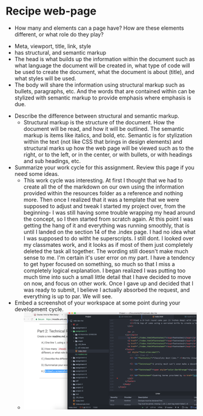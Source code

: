 # Recipe web-page

*  How many <head> and <body> elements can a page have? How are these elements different, or what role do they play?
  - <head> Meta, viewport, title, link, style
  - <body> has structural, and semantic markup
  - The head is what builds up the information within the document such as what language the document will be created in, what type of code will be used to create the document, what the document is about (title), and what styles will be used.
  - The body will share the information using structural markup such as bullets, paragraphs, etc. And the words that are contained within can be stylized with semantic markup to provide emphasis where emphasis is due.
* Describe the difference between structural and semantic markup.
  - Structural markup is the structure of the document. How the document will be read, and how it will be outlined. The semantic markup is items like italics, and bold, etc. Semantic is for stylization within the text (not like CSS that brings in design elements) and structural marks up how the web page will be viewed such as to the right, or to the left, or in the center, or with bullets, or with headings and sub headings, etc.
* Summarize your work cycle for this assignment. Review this page if you need some ideas.
  - This work cycle was interesting. At first I thought that we had to create all the of the markdown on our own using the information provided within the resources folder as a reference and nothing more. Then once I realized that it was a template that we were supposed to adjust and tweak I started my project over, from the beginning- I was still having some trouble wrapping my head around the concept, so I then started from scratch again. At this point I was getting the hang of it and everything was running smoothly, that is until I landed on the section 14 of the .index page. I had no idea what I was supposed to do witht he superscripts. I still dont. I looked over my classmates work, and it looks as if most of them just completely deleted the task all together. The wording still doesn't make much sense to me. I'm certain it's user error on my part. I have a tendency to get hyper focused on something, so much so that I miss a completely logical explanation. I began realized I was putting too much time into such a small little detail that I have decided to move on now, and focus on other work. Once I gave up and decided that I was ready to submit, I believe I actually absorbed the request, and everything is up to par. We will see.
* Embed a screenshot of your workspace at some point during your development cycle.
  - ![Screenshot of Assignment 3](./images/assignment3screenshot.png)
